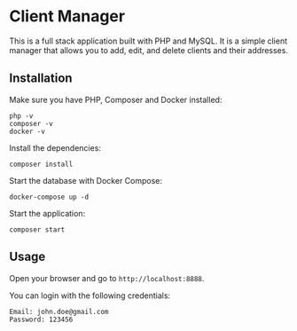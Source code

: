 # Client Manager

This is a full stack application built with PHP and MySQL. It is a simple client manager that allows you to add, edit, and delete clients and their addresses.

## Installation

Make sure you have PHP, Composer and Docker installed:

```
php -v
composer -v
docker -v
```

Install the dependencies:

```
composer install
```

Start the database with Docker Compose:

```
docker-compose up -d
```

Start the application:

```
composer start
```

## Usage

Open your browser and go to `http://localhost:8888`.

You can login with the following credentials:

```
Email: john.doe@gmail.com
Password: 123456
```
